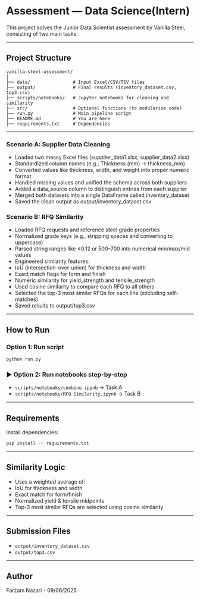 
# Assessment — Data Science(Intern)

This project solves the Junior Data Scientist assessment by Vanilla Steel, consisting of two main tasks:

---

## Project Structure

```
vanilla-steel-assessment/
│
├── data/                # Input Excel/CSV/TSV files
├── output/              # Final results (inventory_dataset.csv, top3.csv)
├── scripts/notebooks/   # Jupyter notebooks for cleaning and similarity
├── src/                 # Optional functions (to modularize code)
├── run.py               # Main pipeline script
├── README.md            # You are here
├── requirements.txt     # Dependencies
```

---

### Scenario A: Supplier Data Cleaning

- Loaded two messy Excel files (supplier_data1.xlsx, supplier_data2.xlsx)
- Standardized column names (e.g., Thickness (mm) → thickness_mm)
- Converted values like thickness, width, and weight into proper numeric format
- Handled missing values and unified the schema across both suppliers
- Added a data_source column to distinguish entries from each supplier
- Merged both datasets into a single DataFrame called inventory_dataset
- Saved the clean output as output/inventory_dataset.csv

### Scenario B: RFQ Similarity

- Loaded RFQ requests and reference steel grade properties
- Normalized grade keys (e.g., stripping spaces and converting to uppercase)
- Parsed string ranges like ≤0.12 or 500–700 into numerical min/max/mid values
- Engineered similarity features:
- IoU (intersection-over-union) for thickness and width
- Exact match flags for form and finish
- Numeric similarity for yield_strength and tensile_strength
- Used cosine similarity to compare each RFQ to all others
- Selected the top-3 most similar RFQs for each line (excluding self-matches)
- Saved results to output/top3.csv

---

## How to Run

### Option 1: Run script

```bash
python run.py
```

### ▶️ Option 2: Run notebooks step-by-step

- `scripts/notebooks/combine.ipynb` → Task A
- `scripts/notebooks/RFQ Similarity.ipynb` → Task B

---

## Requirements

Install dependencies:

```bash
pip install -r requirements.txt
```

---

## Similarity Logic

  - Uses a weighted average of:
  - IoU for thickness and width
  - Exact match for form/finish
  - Normalized yield & tensile midpoints
  - Top-3 most similar RFQs are selected using cosine similarity

---

## Submission Files

- `output/inventory_dataset.csv`
- `output/top3.csv`

---

## Author

Farzam Nazari - 09/06/2025